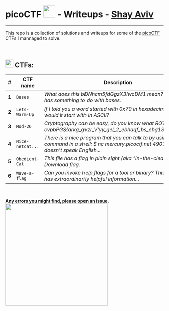 # picoCTF <img src="https://avatars.githubusercontent.com/u/5315773?s=280&v=4" width="38" style="max-width: 100%;"> - Writeups - [Shay Aviv](https://www.linkedin.com/in/shayaviv/)

---

This repo is a collection of solutions and writeups for some of the [picoCTF](https://picoctf.org/) CTFs I mannaged to solve.

<br>

## <img src="https://images.emojiterra.com/google/noto-emoji/unicode-15/color/512px/1f6a9.png" width="25" style="max-width: 100%;"> CTFs:

| **#** | **CTF name**     | **Description**                                                                                                                                  | **Link**                                                                                   |
|-------|------------------|--------------------------------------------------------------------------------------------------------------------------------------------------|--------------------------------------------------------------------------------------------|
| **1** |  `Bases`         | *What does this bDNhcm5fdGgzX3IwcDM1 mean? I think it has something to do with bases.*                                                           |  [![Go](https://readme-components.vercel.app/api?component=button&text=Go)](Bases/)        |
| **2** | `Lets-Warm-Up`   | *If I told you a word started with 0x70 in hexadecimal, what would it start with in ASCII?*                                                      |  [![Go](https://readme-components.vercel.app/api?component=button&text=Go)](Lets-Warm-Up/) |
| **3** | `Mod-26`         | *Cryptography can be easy, do you know what ROT13 is? cvpbPGS{arkg_gvzr_V'yy_gel_2_ebhaqf_bs_ebg13_uJdSftmh}*                                    |  [![Go](https://readme-components.vercel.app/api?component=button&text=Go)](Mod-26/)       |
| **4** | `Nice-netcat...` | *There is a nice program that you can talk to by using this command in a shell: $ nc mercury.picoctf.net 49039, but it doesn't speak English...* |  [![Go](https://readme-components.vercel.app/api?component=button&text=Go)](Nice-netcat/)  |
| **5** | `Obedient-Cat`   | *This file has a flag in plain sight (aka "in-the-clear"). Download flag.*                                                                       |  [![Go](https://readme-components.vercel.app/api?component=button&text=Go)](Obedient-Cat/) |
| **6** | `Wave-a-flag`    | *Can you invoke help flags for a tool or binary? This program has extraordinarily helpful information...*                                        |  [![Go](https://readme-components.vercel.app/api?component=button&text=Go)](Wave-a-flag/)  |

<br>

**Any errors you might find, please open an issue.** <br>
<img src="https://cdn-icons-png.flaticon.com/512/6478/6478111.png" width="325" style="max-width: 100%;">
